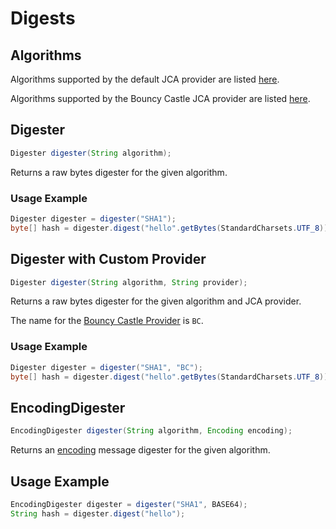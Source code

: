 # Digests

## Algorithms

Algorithms supported by the default JCA provider are listed [here](https://docs.oracle.com/javase/10/docs/specs/security/standard-names.html#messagedigest-algorithms).

Algorithms supported by the Bouncy Castle JCA provider are listed [here](https://www.bouncycastle.org/specifications.html).

## Digester

```java
Digester digester(String algorithm);
```

 Returns a raw bytes digester for the given algorithm.

### Usage Example

```java
Digester digester = digester("SHA1");
byte[] hash = digester.digest("hello".getBytes(StandardCharsets.UTF_8));
```

##  Digester with Custom Provider

```java
Digester digester(String algorithm, String provider);
```

 Returns a raw bytes digester for the given algorithm and JCA provider.

The name for the [Bouncy Castle Provider](https://www.bouncycastle.org/java.html) is `BC`.

### Usage Example

```java
Digester digester = digester("SHA1", "BC");
byte[] hash = digester.digest("hello".getBytes(StandardCharsets.UTF_8));
```

## EncodingDigester

```java
EncodingDigester digester(String algorithm, Encoding encoding);
```

 Returns an [encoding](../essentials/general-ideas.md#encoding) message digester for the given algorithm.

## Usage Example

```java
EncodingDigester digester = digester("SHA1", BASE64);
String hash = digester.digest("hello");
```

 

